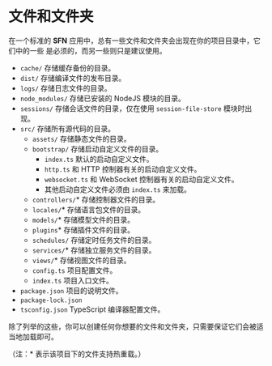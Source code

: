 <!-- title: 结构预览; order: 2 -->
# 文件和文件夹

在一个标准的 **SFN** 应用中，总有一些文件和文件夹会出现在你的项目目录中，它们中的一些
是必须的，而另一些则只是建议使用。

- `cache/` 存储缓存备份的目录。
- `dist/` 存储编译文件的发布目录。
- `logs/` 存储日志文件的目录。
- `node_modules/` 存储已安装的 NodeJS 模块的目录。
- `sessions/` 存储会话文件的目录，仅在使用 `session-file-store` 模块时出现。
- `src/` 存储所有源代码的目录。
    - `assets/` 存储静态文件的目录。
    - `bootstrap/` 存储启动自定义文件的目录。
        - `index.ts` 默认的启动自定义文件。
        - `http.ts` 和 HTTP 控制器有关的启动自定义文件。
        - `websocket.ts`  和 WebSocket 控制器有关的启动自定义文件。
        - 其他启动自定义文件必须由 `index.ts` 来加载。
    - `controllers/`* 存储控制器文件的目录。
    - `locales/`* 存储语言包文件的目录。
    - `models/`* 存储模型文件的目录。
    - `plugins`* 存储插件文件的目录。
    - `schedules/` 存储定时任务文件的目录。
    - `services/`* 存储独立服务文件的目录。
    - `views/`* 存储视图文件的目录。
    - `config.ts` 项目配置文件。
    - `index.ts` 项目入口文件。
- `package.json` 项目的说明文件。
- `package-lock.json`
- `tsconfig.json` TypeScript 编译器配置文件。

除了列举的这些，你可以创建任何你想要的文件和文件夹，只需要保证它们会被适当地加载即可。

（注：* 表示该项目下的文件支持热重载。）